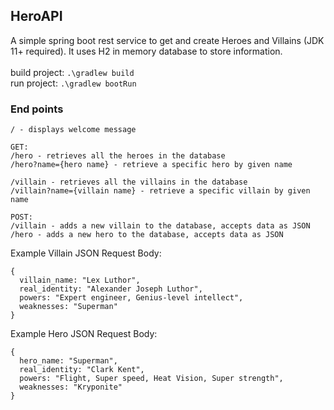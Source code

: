 ## HeroAPI

A simple spring boot rest service to get and create Heroes and Villains (JDK 11+ required). It uses H2 in memory database to store information.
<br/><br/>
build project: `.\gradlew build`
<br/>
run project: `.\gradlew bootRun`

### End points
```
/ - displays welcome message

GET:
/hero - retrieves all the heroes in the database
/hero?name={hero name} - retrieve a specific hero by given name

/villain - retrieves all the villains in the database
/villain?name={villain name} - retrieve a specific villain by given name

POST:
/villain - adds a new villain to the database, accepts data as JSON
/hero - adds a new hero to the database, accepts data as JSON
```

Example Villain JSON Request Body:
```
{
  villain_name: "Lex Luthor",
  real_identity: "Alexander Joseph Luthor",
  powers: "Expert engineer, Genius-level intellect",
  weaknesses: "Superman"
}
```

Example Hero JSON Request Body:
```
{
  hero_name: "Superman",
  real_identity: "Clark Kent",
  powers: "Flight, Super speed, Heat Vision, Super strength",
  weaknesses: "Kryponite"
}
```